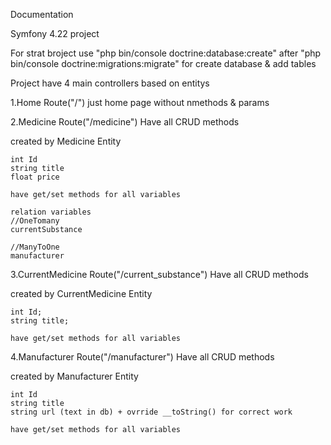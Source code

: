 Documentation 

Symfony 4.22 project  

For strat broject use "php bin/console doctrine:database:create" after "php bin/console doctrine:migrations:migrate" for create database & add tables

Project have 4 main controllers based on entitys

1.Home
  Route("/")
  just home page without nmethods & params
  
2.Medicine
  Route("/medicine")
  Have all CRUD methods
  
  created by Medicine Entity
  
    int Id
    string title
    float price
    
    have get/set methods for all variables
    
    relation variables
    //OneTomany
    currentSubstance
    
    //ManyToOne
    manufacturer   
    
3.CurrentMedicine
  Route("/current_substance")
   Have all CRUD methods
   
   created by CurrentMedicine Entity
   
    int Id;
    string title;
    
    have get/set methods for all variables

4.Manufacturer
  Route("/manufacturer")
   Have all CRUD methods
   
   created by Manufacturer Entity
   
    int Id
    string title
    string url (text in db) + ovrride __toString() for correct work
     
    have get/set methods for all variables
